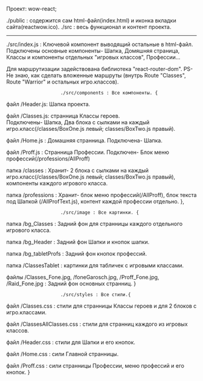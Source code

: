 Проект: wow-react;

./public : содержится сам html-файл(index.html) и иконка вкладки сайта(reactwow.ico).
./src : весь функционал и контент проекта. 
________________________________________________________________________________________

./src/index.js : Ключевой компонент выводящий остальные в html-файл. 
Подключены основные компоненты- Шапка, Домяшняя страница, Классы и компоненты
отдельных "игровых классов", Профессии...

Для маршрутизации задействована библиотека "react-router-dom". 
PS- Не знаю, как сделать вложенные маршруты (внутрь Route "Classes", Route "Warrior" и остальных игро.классов).

						./src/components : Все компоненты. {

файл /Header.js: Шапка проекта.

файл /Classes.js: странница Классы героев.  
Подключены- Шапка, Два блока с сылками на каждый игро.класс(/classes/BoxOne.js левый;
 classes/BoxTwo.js правый).

файл /Home.js : Домашняя странница. Подключена- Шапка.

файл /Proff.js : Странница Профессии. 
Подключен- Блок меню профессий(/professions/AllProff)

папка /classes : Хранит- 2 блока с сылками на каждый игро.класс(/classes/BoxOne.js левый;
 classes/BoxTwo.js правый), компоненты каждого игрового класса.

папка /professions : Хранит- блок меню профессий(/AllProff), 
блок текста под Шапкой (/AllProfText.js), контент каждой профессии отдельно.
},

						./src/image : Все картинки. {

папка /bg_Classes : Задний фон для странницы каждого отдельного игрового класса.

папка /bg_Header : Задний фон Шапки и кнопок шапки.

папка /bg_tabletProfs : Задний фон кнопок профессий.

папка /ClassesTablet : картинки для табличек с игровыми классами.

файлы /Classes_Fone.jpg, /foneGarosch.jpg, /Proff_Fone.jpg, /Raid_Fone.jpg :
Задний фон основных странниц.
}

						./src/styles : Все стили.{

файл /Classes.css : стили для странницы Классы героев и для 2 блоков с игро.классами.

файл /ClassesAllClasses.css : стили для странниц каждого из игровых классов.

файл /Header.css : стили для Шапки и его кнопок.

файл /Home.css : сили Главной странницы.

файл /Proff.css : сили странницы Профессии, меню профессий и его кнопок.
}